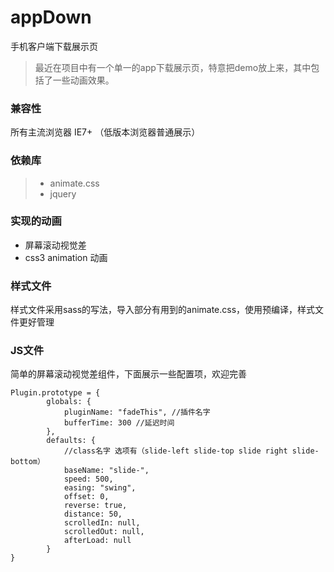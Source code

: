 # appDown

手机客户端下载展示页
> 最近在项目中有一个单一的app下载展示页，特意把demo放上来，其中包括了一些动画效果。

### 兼容性
所有主流浏览器 IE7+
（低版本浏览器普通展示）


### 依赖库
> * animate.css
> * jquery

### 实现的动画
- 屏幕滚动视觉差
- css3 animation 动画

### 样式文件
样式文件采用sass的写法，导入部分有用到的animate.css，使用预编译，样式文件更好管理

### JS文件
简单的屏幕滚动视觉差组件，下面展示一些配置项，欢迎完善
```
Plugin.prototype = {
        globals: {
            pluginName: "fadeThis", //插件名字
            bufferTime: 300 //延迟时间
        },
        defaults: {
            //class名字 选项有（slide-left slide-top slide right slide-bottom）
            baseName: "slide-", 
            speed: 500,
            easing: "swing",
            offset: 0,
            reverse: true,
            distance: 50,
            scrolledIn: null,
            scrolledOut: null,
            afterLoad: null
        }
}
```




